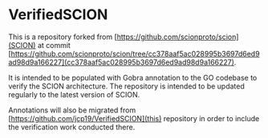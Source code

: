 # VerifiedSCION

This is a repository forked from [https://github.com/scionproto/scion](SCION) at commit [https://github.com/scionproto/scion/tree/cc378aaf5ac028995b3697d6ed9ad98d9a166227](cc378aaf5ac028995b3697d6ed9ad98d9a166227).

It is intended to be populated with Gobra annotation to the GO codebase to verify the SCION architecture.
The repository is intended to be updated regularly to the latest version of SCION.

Annotations will also be migrated from [https://github.com/jcp19/VerifiedSCION](this) repository in order to include the verification work conducted there.
